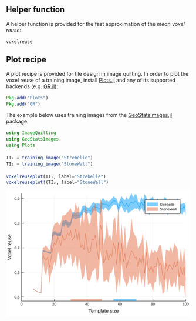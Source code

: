 ## Helper function

A helper function is provided for the fast approximation of the *mean voxel reuse*:

```@docs
voxelreuse
```

## Plot recipe

A plot recipe is provided for tile design in image quilting. In order to plot the voxel
reuse of a training image, install [Plots.jl](https://github.com/JuliaPlots/Plots.jl) and
any of its supported backends (e.g. [GR.jl](https://github.com/jheinen/GR.jl)):

```julia
Pkg.add("Plots")
Pkg.add("GR")
```

The example below uses training images from the
[GeoStatsImages.jl](https://github.com/juliohm/GeoStatsImages.jl) package:

```julia
using ImageQuilting
using GeoStatsImages
using Plots

TI₁ = training_image("Strebelle")
TI₂ = training_image("StoneWall")

voxelreuseplot(TI₁, label="Strebelle")
voxelreuseplot!(TI₂, label="StoneWall")
```
![Voxel reuse plot](images/voxelreuse.png)
